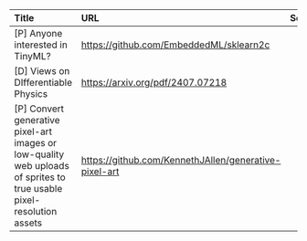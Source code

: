 | Title                                                                                                                | URL                                                   |   Score | Date                |
|:---------------------------------------------------------------------------------------------------------------------|:------------------------------------------------------|--------:|:--------------------|
| [P] Anyone interested in TinyML?                                                                                     | https://github.com/EmbeddedML/sklearn2c               |      98 | 2025-07-14 22:32:42 |
| [D] Views on DIfferentiable Physics                                                                                  | https://arxiv.org/pdf/2407.07218                      |      73 | 2025-07-11 07:04:48 |
| [P] Convert generative pixel-art images or low-quality web uploads of sprites to true usable pixel-resolution assets | https://github.com/KennethJAllen/generative-pixel-art |      47 | 2025-07-13 18:38:10 |